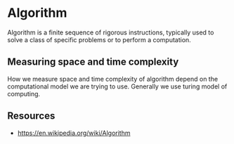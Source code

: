# Algorithm

Algorithm is a finite sequence of rigorous instructions,
typically used to solve a class of specific problems or to perform a computation.

## Measuring space and time complexity

How we measure space and time complexity of algorithm depend on the computational model
we are trying to use. Generally we use turing model of computing.

## Resources

- <https://en.wikipedia.org/wiki/Algorithm>
